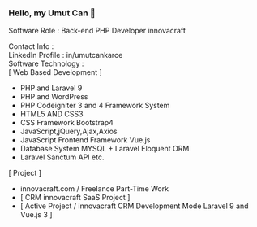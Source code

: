 ### Hello, my Umut Can 👋

Software Role : Back-end PHP Developer innovacraft 

Contact Info : <br />
LinkedIn Profile : in/umutcankarce <br />
Software Technology : <br />
[ Web Based Development ]
+ PHP and Laravel 9
+ PHP and WordPress 
+ PHP Codeigniter 3 and 4 Framework System 
+ HTML5 AND CSS3
+ CSS Framework Bootstrap4
+ JavaScript,jQuery,Ajax,Axios
+ JavaScript Frontend Framework Vue.js
+ Database System MYSQL + Laravel Eloquent ORM
+ Laravel Sanctum API etc.

[ Project ]
+ innovacraft.com / Freelance Part-Time Work
+ [ CRM innovacraft SaaS Project ]
+ [ Active Project / innovacraft CRM Development Mode Laravel 9 and Vue.js 3 ]
